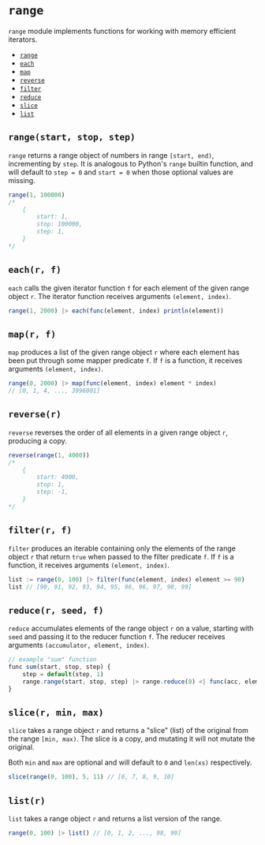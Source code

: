 # `range`
`range` module implements functions for working with memory efficient iterators.

 - [`range`](#rangestart-stop-step)
 - [`each`](#eachr-f)
 - [`map`](#mapr-f)
 - [`reverse`](#reverser)
 - [`filter`](#filterr-f)
 - [`reduce`](#reducer-seed-f)
 - [`slice`](#slicer-min-max)
 - [`list`](#listr)

## `range(start, stop, step)`
`range` returns a range object of numbers in range `[start, end)`, incrementing by `step`.
It is analogous to Python's `range` builtin function, and will default to `step = 0` and `start = 0` when those optional values are missing.
```js
range(1, 100000)
/*
    {
        start: 1,
        stop: 100000,
        step: 1,
    }
*/
```

## `each(r, f)`
`each` calls the given iterator function `f` for each element of the given range object `r`.
The iterator function receives arguments `(element, index)`.
```js
range(1, 2000) |> each(func(element, index) println(element))
```

## `map(r, f)`
`map` produces a list of the given range object `r` where each element has been put through some mapper predicate `f`.
If `f` is a function, it receives arguments `(element, index)`.
```js
range(0, 2000) |> map(func(element, index) element * index)
// [0, 1, 4, ..., 3996001]
```

## `reverse(r)`
`reverse` reverses the order of all elements in a given range object `r`, producing a copy.
```js
reverse(range(1, 4000))
/*
    {
        start: 4000,
        stop: 1,
        step: -1,
    }
*/
```

## `filter(r, f)`
`filter` produces an iterable containing only the elements of the range object `r` that return `true` when passed to the filter predicate `f`.
If `f` is a function, it receives arguments `(element, index)`.
```js
list := range(0, 100) |> filter(func(element, index) element >= 90)
list // [90, 91, 92, 93, 94, 95, 96, 96, 97, 98, 99]
```

## `reduce(r, seed, f)`
`reduce` accumulates elements of the range object `r` on a value, starting with `seed` and passing it to the reducer function `f`.
The reducer receives arguments `(accumulator, element, index)`.
```js
// example "sum" function
func sum(start, stop, step) {
    step = default(step, 1)
    range.range(start, stop, step) |> range.reduce(0) <| func(acc, elem) acc + elem
}
```

## `slice(r, min, max)`
`slice` takes a range object `r` and returns a "slice" (list) of the original from the range `[min, max)`.
The slice is a copy, and mutating it will not mutate the original.

Both `min` and `max` are optional and will default to `0` and `len(xs)` respectively.
```js
slice(range(0, 100), 5, 11) // [6, 7, 8, 9, 10]
```

## `list(r)`
`list` takes a range object `r` and returns a list version of the range.
```js
range(0, 100) |> list() // [0, 1, 2, ..., 98, 99]
```
